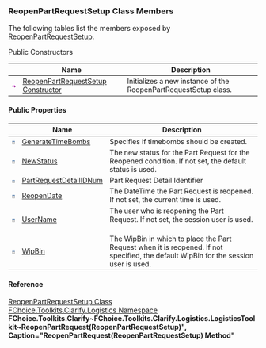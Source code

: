 ﻿### ReopenPartRequestSetup Class Members

The following tables list the members exposed by [ReopenPartRequestSetup](FChoice.Toolkits.Clarify~FChoice.Toolkits.Clarify.Logistics.ReopenPartRequestSetup.md).

Public Constructors

|   | Name | Description |
| --- | --- | --- |
| ![Public Constructor](dotnetimages/publicConstructor.png) | [ReopenPartRequestSetup Constructor](FChoice.Toolkits.Clarify~FChoice.Toolkits.Clarify.Logistics.ReopenPartRequestSetup~_ctor.md) | Initializes a new instance of the ReopenPartRequestSetup class.   |



#### Public Properties

|   | Name | Description |
| --- | --- | --- |
| ![Public Property](dotnetimages/publicProperty.png) | [GenerateTimeBombs](FChoice.Toolkits.Clarify~FChoice.Toolkits.Clarify.Logistics.ReopenPartRequestSetup~GenerateTimeBombs.md) | Specifies if timebombs should be created.   |
| ![Public Property](dotnetimages/publicProperty.png) | [NewStatus](FChoice.Toolkits.Clarify~FChoice.Toolkits.Clarify.Logistics.ReopenPartRequestSetup~NewStatus.md) | The new status for the Part Request for the Reopened condition. If not set, the default status is used.   |
| ![Public Property](dotnetimages/publicProperty.png) | [PartRequestDetailIDNum](FChoice.Toolkits.Clarify~FChoice.Toolkits.Clarify.Logistics.ReopenPartRequestSetup~PartRequestDetailIDNum.md) | Part Request Detail Identifier   |
| ![Public Property](dotnetimages/publicProperty.png) | [ReopenDate](FChoice.Toolkits.Clarify~FChoice.Toolkits.Clarify.Logistics.ReopenPartRequestSetup~ReopenDate.md) | The DateTime the Part Request is reopened. If not set, the current time is used.   |
| ![Public Property](dotnetimages/publicProperty.png) | [UserName](FChoice.Toolkits.Clarify~FChoice.Toolkits.Clarify.Logistics.ReopenPartRequestSetup~UserName.md) | The user who is reopening the Part Request. If not set, the session user is used.   |
| ![Public Property](dotnetimages/publicProperty.png) | [WipBin](FChoice.Toolkits.Clarify~FChoice.Toolkits.Clarify.Logistics.ReopenPartRequestSetup~WipBin.md) | The WipBin in which to place the Part Request when it is reopened. If not specified, the default WipBin for the session user is used.   |





#### Reference

[ReopenPartRequestSetup Class](FChoice.Toolkits.Clarify~FChoice.Toolkits.Clarify.Logistics.ReopenPartRequestSetup.md)  
[FChoice.Toolkits.Clarify.Logistics Namespace](FChoice.Toolkits.Clarify~FChoice.Toolkits.Clarify.Logistics_namespace.md)  
**FChoice.Toolkits.Clarify~FChoice.Toolkits.Clarify.Logistics.LogisticsToolkit~ReopenPartRequest(ReopenPartRequestSetup)", Caption="ReopenPartRequest(ReopenPartRequestSetup) Method"**